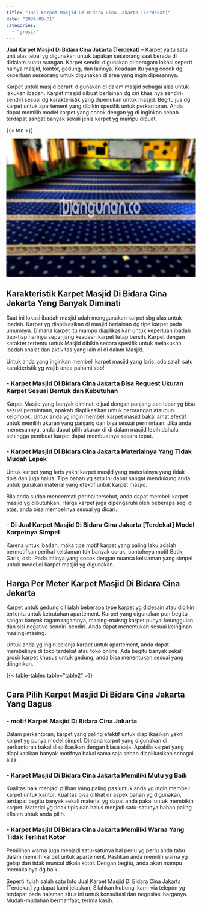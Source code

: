 ```yaml
---
title: "Jual Karpet Masjid Di Bidara Cina Jakarta [Terdekat]"
date: "2024-09-01"
categories: 
  - "grosir"
---
```


**Jual Karpet Masjid Di Bidara Cina Jakarta \[Terdekat\]** – Karpet yaitu satu unit alas tebal yg digunakan untuk tapakan seseorang saat berada di didalam suatu ruangan. Karpet sendiri digunakan di beragam lokasi seperti halnya masjid, kantor, gedung, dan lainnya. Keadaan itu yang cocok dg keperluan seseorang untuk digunakan di area yang ingin dipesannya.

Karpet untuk masjid berarti digunakan di dalam masjid sebagai alas untuk lakukan ibadah. Karpet masjid dibuat berlainan dg ciri khas nya sendiri-sendiri sesuai dg karakteristik yang diperlukan untuk masjid. Begitu jua dg karpet untuk apartement yang dibikin spesifik untuk perkantoran. Anda dapat memilih model karpet yang cocok dengan yg di inginkan sebab terdapat sangat banyak sekali jenis karpet yg mampu dibuat.

{{< toc >}}

![Jual Karpet Masjid Di Bidara Cina Jakarta [Terdekat]](/images/grosir-karpet-murah-59.png)

## Karakteristik Karpet Masjid Di Bidara Cina Jakarta Yang Banyak Diminati

Saat ini lokasi ibadah masjid udah menggunakan karpet sbg alas untuk ibadah. Karpet yg diaplikasikan di masjid berlainan dg tipe karpet pada umumnya. Dimana karpet itu mampu diaplikasikan untuk keperluan ibadah tiap-tiap harinya sepanjang keadaan karpet tetap bersih. Karpet dengan karakter tertentu untuk Masjid dibikin secara spesifik untuk melakukan ibadah shalat dan aktivitas yang lain di di dalam Masjid.

Untuk anda yang inginkan membeli karpet masjid yang laris, ada salah satu karakteristik yg wajib anda pahami sbb!

### \- Karpet Masjid Di Bidara Cina Jakarta Bisa Request Ukuran Karpet Sesuai Bentuk dan Kebutuhan

Karpet Masjid yang banyak diminati dijual dengan panjang dan lebar yg bisa sesuai permintaan, apakah diaplikasikan untuk perorangan ataupun kelompok. Untuk anda yg ingin membeli karpet masjid bakal amat efektif untuk memliih ukuran yang panjang dan bisa sesuai permintaan. Jika anda memesannya, anda dapat pilih ukuran di di dalam masjid lebih dahulu sehingga pembuat karpet dapat membuatnya secara tepat.

### \- Karpet Masjid Di Bidara Cina Jakarta Materialnya Yang Tidak Mudah Lepek

Untuk karpet yang laris yakni karpet masjid yang materialnya yang tidak tipis dan juga halus. Tipe bahan yg satu ini dapat sangat mendukung anda untuk gunakan material yang efektif untuk karpet masjid.

Bila anda sudah mencermati perihal tersebut, anda dapat membeli karpet masjid yg dibutuhkan. Harga karpet juga dipengaruhi oleh beberapa segi di atas, anda bisa membelinya sesuai yg dicari.

### \- Di Jual Karpet Masjid Di Bidara Cina Jakarta \[Terdekat\] Model Karpetnya Simpel

Karena untuk ibadah, maka tipe motif karpet yang paling laku adalah bermotifkan perihal keislaman tdk banyak corak. contohnya motif Batik, Garis, dsb. Pada intinya yang cocok dengan nuansa keislaman yang simpel untuk model di karpet masjid yg digunakan.

## Harga Per Meter Karpet Masjid Di Bidara Cina Jakarta

Karpet untuk gedung dll ialah beberapa type karpet yg didesain atau dibikin tertentu untuk kebutuhan apartement. Karpet yang digunakan pun begitu sangat banyak ragam ragamnya, masing-maisng karpet punyai keunggulan dan sisi negative sendiri-sendiri. Anda dapat menentukan sesuai keinginan masing-masing.

Untuk anda yg ingin belanja karpet untuk apartement, anda dapat membelinya di toko terdekat atau toko online. Ada begitu banyak sekali grosir karpet khusus untuk gedung, anda bisa menentukan sesuai yang diinginkan.

{{< table-tables table="table2" >}}

## Cara Pilih Karpet Masjid Di Bidara Cina Jakarta Yang Bagus

### \- motif Karpet Masjid Di Bidara Cina Jakarta

Dalam perkantoran, karpet yang paling efektif untuk diaplikasikan yakni karpet yg punya model simpel. Dimana karpet yang digunakan di perkantoran bakal diaplikasikan dengan biasa saja. Apabila karpet yang diaplikasikan banyak motifnya bakal sama saja sebab diaplikasikan sebagai alas.

### \- Karpet Masjid Di Bidara Cina Jakarta Memiliki Mutu yg Baik

Kualitas baik menjadi pilihan yang paling pas untuk anda yg ingin membeli karpet untuk kantor. Kualitas bisa dilihat dr aspek bahan yg digunakan, terdapat begitu banyak sekali material yg dapat anda pakai untuk membikin karpet. Material yg tidak tipis dan halus menjadi satu-satunya bahan paling efisien untuk anda pilih.

### \- Karpet Masjid Di Bidara Cina Jakarta Memiliki Warna Yang Tidak Terlihat Kotor

Pemilihan warna juga menjadi satu-satunya hal perlu yg perlu anda tahu dalam memilih karpet untuk apartement. Pastikan anda memilih warna yg gelap dan tidak muncul dikala kotor. Dengan begitu, anda akan mampu memakainya dg baik.

Seperti itulah salah satu Info Jual Karpet Masjid Di Bidara Cina Jakarta \[Terdekat\] yg dapat kami jelaskan, Silahkan hubungi kami via telepon yg terdapat pada halaman situs ini untuk konsultasi dan negosiasi harganya. Mudah-mudahan bermanfaat, terima kasih.
